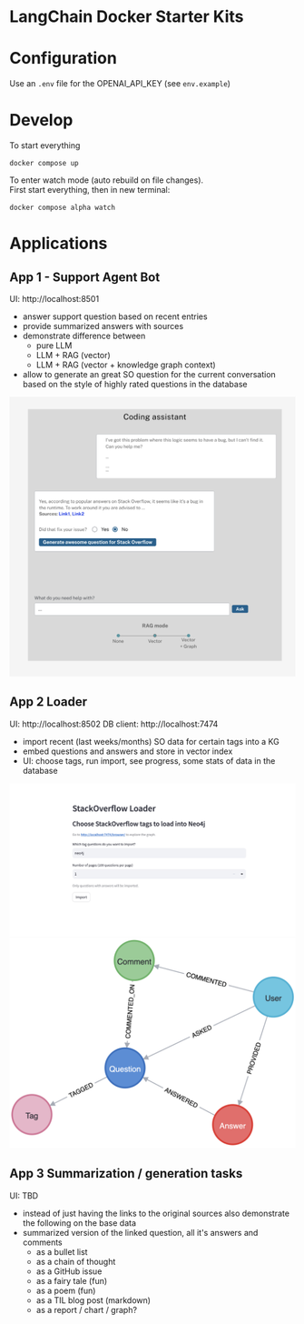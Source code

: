 # LangChain Docker Starter Kits


# Configuration

Use an `.env` file for the OPENAI_API_KEY (see `env.example`)

# Develop
To start everything
```
docker compose up
```

To enter watch mode (auto rebuild on file changes).  
First start everything, then in new terminal:
```
docker compose alpha watch
```

# Applications
## App 1 - Support Agent Bot  

UI: http://localhost:8501

- answer support question based on recent entries
- provide summarized answers with sources
- demonstrate difference between
    - pure LLM
    - LLM + RAG (vector)
    - LLM + RAG (vector + knowledge graph context)
- allow to generate an great SO question for the current conversation based on the style of highly rated questions in the database

![](.github/media/app1-concept.png)

##  App 2 Loader

UI: http://localhost:8502 
DB client: http://localhost:7474

- import recent (last weeks/months) SO data for certain tags into a KG
- embed questions and answers and store in vector index
- UI: choose tags, run import, see progress, some stats of data in the database

![](.github/media/app2-ui.png)  
![](.github/media/app2-model.png)

## App 3 Summarization / generation tasks

UI: TBD

- instead of just having the links to the original sources also demonstrate the following on the base data
- summarized version of the linked question, all it's answers and comments
    - as a bullet list
    - as a chain of thought
    - as a GitHub issue
    - as a fairy tale (fun)
    - as a poem (fun)
    - as a TIL blog post (markdown)
    - as a report / chart / graph?

